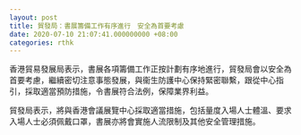 ```yaml
---
layout: post
title: 貿發局：書展籌備工作有序進行　安全為首要考慮
date: 2020-07-10 21:07:41.000000000 +08:00
categories: rthk
---
```


香港貿易發展局表示，書展各項籌備工作正按計劃有序地進行，貿發局會以安全為首要考慮，繼續密切注意事態發展，與衞生防護中心保持緊密聯繫，跟從中心指引，採取適當預防措施，令書展符合法例，保障業界利益。

貿發局表示，將與香港會議展覽中心採取適當措施，包括量度入場人士體溫、要求入場人士必須佩戴口罩，書展亦將會實施人流限制及其他安全管理措施。
